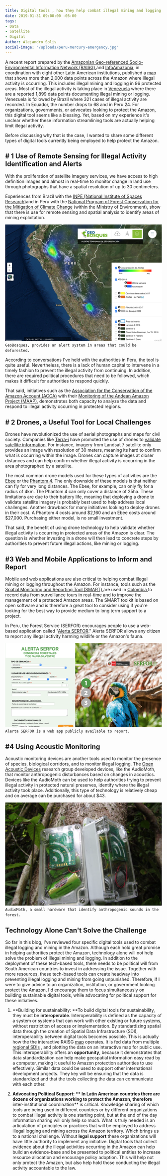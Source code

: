 ```yaml
---
title: Digital tools , how they help combat illegal mining and logging in the Amazon
date: 2019-01-31 09:00:00 -05:00
tags:
- Data
- Satellite
- Digital
Author: Alejandro Solis
social-image: "/uploads/peru-mercury-emergency.jpg"
---
```


A recent report prepared by the [Amazonian Geo-referenced Socio-Environmental Information Network (RAISG) ](https://www.amazoniasocioambiental.org/es/)and [InfoAmazonia](https://infoamazonia.org/es/), in coordination with eight other Latin American institutions,  published a [map](https://mineria.amazoniasocioambiental.org/) that shows more than 2,000 data points across the Amazon where illegal activity is occurring. This includes illegal mining and logging in 96 protected areas. Most of the illegal activity is taking place in [Venezuela](https://mineria.amazoniasocioambiental.org/) where there are a reported 1,899 data points documenting illegal mining or logging. Venezuela is followed by Brazil where 321 cases of illegal activity are recorded. In Ecuador, the number drops to 68 and in Peru 24. For organizations, governments, or advocates looking to protect the Amazon, this digital tool seems like a blessing. Yet, based on my experience it's unclear whether these information streamlining tools are actually helping limit illegal activity. 

<!--more-->

Before discussing why that is the case, I wanted to share some different types of digital tools currently being employed to help protect the Amazon.

## # 1 Use of Remote Sensing for Illegal Activity Identification and Alerts

With the proliferation of satellite imagery services, we have access to high definition images and almost in real-time to monitor change in land use through photographs that have a spatial resolution of up to 30 centimeters.

Experiences from Brazil with the [INPE (National Institute of Spaces Research)](http://www.obt.inpe.br/OBT/assuntos/programas/amazonia/prodes)and in Peru with the [National Program of Forest Conservation for the Mitigation of Climate Change](http://geobosques.minam.gob.pe/geobosque/view/index.php) (within the Ministry of Environment), show that there is use for remote sensing and spatial analysis to identify areas of mining exploitation.

![Screen Shot 2019-01-28 at 9.57.06 AM.png](/uploads/Screen%20Shot%202019-01-28%20at%209.57.06%20AM.png)`GeoBosques, provides an alert system in areas that could be deforested.`

According to conversations I've held with the authorities in Peru, the tool is quite useful. Nevertheless, there is a lack of human capital to intervene in a timely fashion to prevent the illegal activity from continuing. In addition, there are required political procedures that need to be followed, which makes it difficult for authorities to respond quickly.

That said, initiatives such as the [Association for the Conservation of the Amazon Account (ACCA)](http://www.acca.org.pe) with their [Monitoring of the Andean Amazon Project (MAAP)](https://maaproject.org/es/), demonstrates both capacity to analyze the data and respond to illegal activity occurring in protected regions.

## # 2 Drones, a Useful Tool for Local Challenges

Drones have revolutionized the use of aerial photographs and maps for civil society. Companies like [Terra-i](http://www.terra-i.org/terra-i.html) have promoted the use of drones to [validate satellite information](https://amazonlandscapes.org/drone-monitoring-of-land-cover-changes-detected-by-terra-i-in-yurimaguas-peru/). For instance, imagery from Landsat 7 satellite only provides an image with resolution of 30 meters, meaning its hard to confirm what is occurring within the image. Drones can capture images at closer distances and can help confirm whether illegal activity is occurring in the area photographed by a satellite.

The most common drone models used for these types of activities are the [Ebee](https://www.sensefly.com/drone/ebee-mapping-drone/) or the [Phantom 4](https://www.dji.pe/producto/phantom-4-pro/?gclid=Cj0KCQiAkMDiBRDNARIsACKP1FFNnhxDKS0LPG-QFSEcTipATuFx4CSg38WpMumQJv-2cjg_Vke0-9IaAo7REALw_wcB). The only downside of these models is that neither can fly for very long distances. The Ebee, for example, can only fly for a radius of 4km. The Phantom 4 can only cover a distance of 25ha. These limitations are due to their battery life, meaning that deploying a drone to validate satellite imagery is probably best used to help address local challenges. Another drawback for many initiatives looking to deploy drones in their cost.  A Phantom 4 costs around $2,160 and an Ebee costs around $27,000. Purchasing either model, is no small investment. 

That said, the benefit of using drone technology to help validate whether illegal activity is occurring in protected areas of the Amazon is clear. The question is whether investing in a drone will then lead to concrete steps by authorities to prevent future illegal actions, like mining or logging. 

## #3 Web and Mobile Applications to Inform and Report

Mobile and web applications are also critical to helping combat illegal mining or logging throughout the Amazon. For instance, tools such as the [Spatial Monitoring and Reporting Tool (SMART) ](http://smartconservationtools.org/)are used in [Colombia ](https://colombia.wcs.org/es-es/WCS-Colombia/Noticias/articleType/ArticleView/articleId/11116/Entrenamiento-en-la-herramienta-SMART.aspx)to record data from surveillance tours in real-time and  to improve the management of a protected Amazon areas. The SMART toolkit is based on open software and is therefore a great tool to consider using if you're looking for the best way to provide medium to long term support to a project.

In Peru, the Forest Service (SERFOR) encourages people to use a web-based application called "[Alerta SERFOR](http://appweb.serfor.gob.pe/denunciasserfor/)." Alerta SERFOR allows any citizen to report any illegal activity harming wildlife or the Amazon's fauna. 

![Screen Shot 2019-01-28 at 9.25.04 PM.png](/uploads/Screen%20Shot%202019-01-28%20at%209.25.04%20PM.png) `Alerta SERFOR is a web app publicly available to report.`

## #4 Using Acoustic Monitoring

Acoustic monitoring devices are another tools used to monitor the presence of species, biological corridors, and to monitor illegal logging. The [Open Acoustic Devices](https://www.openacousticdevices.info) research group developed devices, like the AudioMoth, that  monitor anthropogenic disturbances based on changes in acoustics. Devices like the AudioMoth can be used to help authorities trying to prevent illegal activity in protected natural preserves, identify where the illegal activity took place. Additionally, this type of technology is relatively cheap and on average can be purchased for about $43. 

![Screen Shot 2019-01-28 at 9.17.08 PM.png](/uploads/Screen%20Shot%202019-01-28%20at%209.17.08%20PM.png)`AudioMoth, a small hardware that identify anthropogenic sounds in the forest.`

## Technology Alone Can't Solve the Challenge 

So far in this blog, I've reviewed four specific digital tools used to combat illegal logging and mining in the Amazon. Although each hold great promise in helping authorities protect the Amazon, technology alone will not help solve the problem of illegal mining and logging. In addition to the deployment of these tech-based tools, there needs to be political will from South American countries to invest in addressing the issue.  Together with more resources, these tech-based tools can create headway into preventing illegal logging and mining from going unpunished. Therefore, if I were to give advice to an organization, institution, or government looking protect the Amazon, I'd encourage them to focus simultaneously on building sustainable digital tools, while advocating for political support for these initiatives. 

1. **Building for sustainability: **To build digital tools for sustainability, they must be **interoperable**. Interoperability is defined as the capacity of a system or systems that can work with other existing or future systems, without restriction of access or implementation. By standardizing spatial data through the creation of Spatial Data Infrastructure (SDI), interoperability between digital tools becomes possible. This is actually how the  the interactive RAISG [map](https://mineria.amazoniasocioambiental.org/) operates. It is fed data from multiple [regional SDIs](https://mineria.amazoniasocioambiental.org/sobre/) , and plotting the data on an interactive map for public use. This interoperability offers an **opportunity**, because it demonstrates that data standardization can help make geospatial information easy read by a computer, making it useful to Amazon protection authorities to use effectively. Similar data could be used to support other international development projects. They key will be ensuring that the data is standardized and that the tools collecting the data can communicate with each other. 

2. **Advocating Political Support: ** In Latin American countries there are dozens of organizations working to protect the Amazon, therefore i**nter-institutional coordination** is critical. Knowledge sharing of which tools are being used in different countries or by different organizations to combat illegal activity is one starting point, but at the end of the day information sharing will only help so much. What is truly needed is an articulation of principles or practices that will be employed to address illegal logging and mining across the Amazon territory.  Which brings us to a national challenge. Without **legal support** these organizations will have little authority to implement any initiative. Digital tools that collect evidence about the illegal activities occurring in the Amazon can help build an evidence-base and be presented to political entities to increase resource allocation and encourage policy adoption. This will help not only protect the Amazon, but also help hold those conducting the illegal activity accountable to the law. 